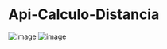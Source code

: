 # Api-Calculo-Distancia


![image](https://user-images.githubusercontent.com/90491806/203087546-77447fed-dc18-4b7d-bcb2-cb807c00a8e4.png)
![image](https://user-images.githubusercontent.com/90491806/203087657-24d2e800-62ff-4642-8f6b-04b24d319954.png)

